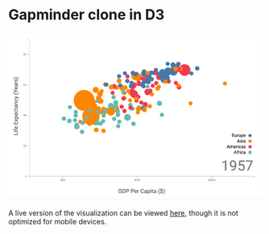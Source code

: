 # Gapminder clone in D3

![Gapminder](/images/image2.png)

A live version of the visualization can be viewed [here](https://d3-experiment.herokuapp.com), though it is not optimized for mobile devices.
